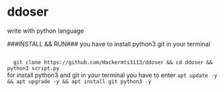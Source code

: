 # ddoser
write with python language 

###INSTALL && RUN###
you have  to install python3 git in your terminal

<code> 
  git clone https://github.com/Hackermts3113/ddoser && cd ddoser && python3 script.py 
</code>
for install python3 and git in your terminal you have to enter 
<code>apt update -y && apt upgrade -y && apt install git python3 -y</code>
